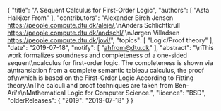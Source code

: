 {
    "title": "A Sequent Calculus for First-Order Logic",
    "authors": [
        "Asta Halkjær From"
    ],
    "contributors": "Alexander Birch Jensen <https://people.compute.dtu.dk/aleje/>,\nAnders Schlichtkrull <https://people.compute.dtu.dk/andschl/>,\nJørgen Villadsen <https://people.compute.dtu.dk/jovi/>",
    "topics": [
        "Logic/Proof theory"
    ],
    "date": "2019-07-18",
    "notify": [
        "ahfrom@dtu.dk"
    ],
    "abstract": "\nThis work formalizes soundness and completeness of a one-sided sequent\ncalculus for first-order logic. The completeness is shown via a\ntranslation from a complete semantic tableau calculus, the proof of\nwhich is based on the First-Order Logic According to Fitting theory.\nThe calculi and proof techniques are taken from Ben-Ari's\nMathematical Logic for Computer Science.",
    "licence": "BSD",
    "olderReleases": {
        "2019": "2019-07-18"
    }
}